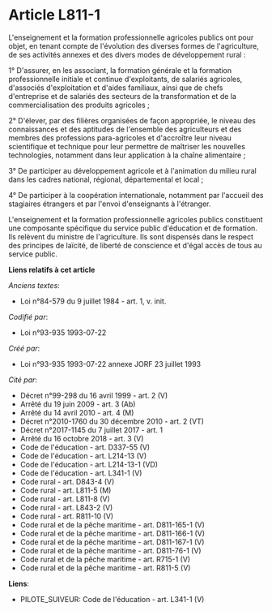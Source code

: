 # Article L811-1

L'enseignement et la formation professionnelle agricoles publics ont pour objet, en tenant compte de l'évolution des diverses
formes de l'agriculture, de ses activités annexes et des divers modes de développement rural :

1° D'assurer, en les associant, la formation générale et la formation professionnelle initiale et continue d'exploitants, de
salariés agricoles, d'associés d'exploitation et d'aides familiaux, ainsi que de chefs d'entreprise et de salariés des
secteurs de la transformation et de la commercialisation des produits agricoles ;

2° D'élever, par des filières organisées de façon appropriée, le niveau des connaissances et des aptitudes de l'ensemble des
agriculteurs et des membres des professions para-agricoles et d'accroître leur niveau scientifique et technique pour leur
permettre de maîtriser les nouvelles technologies, notamment dans leur application à la chaîne alimentaire ;

3° De participer au développement agricole et à l'animation du milieu rural dans les cadres national, régional, départemental
et local ;

4° De participer à la coopération internationale, notamment par l'accueil des stagiaires étrangers et par l'envoi
d'enseignants à l'étranger.

L'enseignement et la formation professionnelle agricoles publics constituent une composante spécifique du service public
d'éducation et de formation. Ils relèvent du ministre de l'agriculture. Ils sont dispensés dans le respect des principes de
laïcité, de liberté de conscience et d'égal accès de tous au service public.

**Liens relatifs à cet article**

_Anciens textes_:

  - Loi n°84-579 du 9 juillet 1984 - art. 1, v. init.

_Codifié par_:

  - Loi n°93-935 1993-07-22

_Créé par_:

  - Loi n°93-935 1993-07-22 annexe JORF 23 juillet 1993

_Cité par_:

  - Décret n°99-298 du 16 avril 1999 - art. 2 (V)
  - Arrêté du 19 juin 2009 - art. 3 (Ab)
  - Arrêté du 14 avril 2010 - art. 4 (M)
  - Décret n°2010-1760 du 30 décembre 2010 - art. 2 (VT)
  - Décret n°2017-1145 du 7 juillet 2017 - art. 1
  - Arrêté du 16 octobre 2018 - art. 3 (V)
  - Code de l'éducation - art. D337-55 (V)
  - Code de l'éducation - art. L214-13 (V)
  - Code de l'éducation - art. L214-13-1 (VD)
  - Code de l'éducation - art. L341-1 (V)
  - Code rural - art. D843-4 (V)
  - Code rural - art. L811-5 (M)
  - Code rural - art. L811-8 (V)
  - Code rural - art. L843-2 (V)
  - Code rural - art. R811-10 (V)
  - Code rural et de la pêche maritime - art. D811-165-1 (V)
  - Code rural et de la pêche maritime - art. D811-166-1 (V)
  - Code rural et de la pêche maritime - art. D811-167-1 (V)
  - Code rural et de la pêche maritime - art. D811-76-1 (V)
  - Code rural et de la pêche maritime - art. R715-1 (V)
  - Code rural et de la pêche maritime - art. R811-5 (V)

**Liens**:

  - PILOTE_SUIVEUR: Code de l'éducation - art. L341-1 (V)
